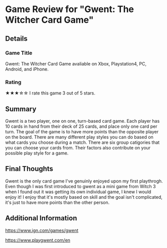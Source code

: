 # Game Review for "Gwent: The Witcher Card Game"

## Details

### Game Title

Gwent: The Witcher Card Game avaliable on Xbox, Playstation4, PC, Android, and iPhone.

### Rating

★★★☆☆
I rate this game 3 out of 5 stars.

## Summary
Gwent is a two player, one on one, turn-based card game. Each player has 10 cards in hand from their deck of 25 cards, and place only one card per turn. The goal of the game is to have more points than the opposite player on the board. There are many different play styles you can do based on what cards you choose during a match. There are six group catigories that you can choose your cards from. Their factors also contribute on your possible play style for a game.

## Final Thoughts

Gwent is the only card game I've genuinly enjoyed upon my first playthrogh. Even though I was first introduced to gwent as a mini game from Witch 3 when I found out it was getting its own individual game, I knew I would enjoy it! I enjoy that it's mostly based on skill and the goal isn't complicated, it's just to have more points than the other person.

## Additional Information

https://www.ign.com/games/gwent

https://www.playgwent.com/en
